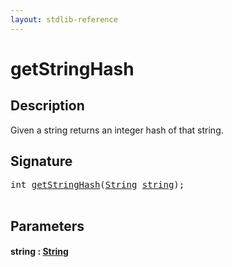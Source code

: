 ```yaml
---
layout: stdlib-reference
---
```


# getStringHash

## Description

Given a string returns an integer hash of that string.




## Signature 

<pre>
<span class="code_keyword">int</span> <a href=".html">getStringHash</a>(<a href="../../types/string-0/index.html" class="code_type">String</a> <a href=".html#decl-string" class="code_param">string</a>);

</pre>

## Parameters

####  <a id="decl-string"></a>string  : [String](../../types/string-0/index.html)

